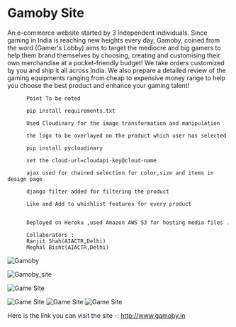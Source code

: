 # Gamoby Site

An e-commerce website started by 3 independent individuals.
Since gaming in India is reaching new heights every day, Gamoby, coined from the word (Gamer's Lobby) aims to target the mediocre and big gamers to help them brand themselves by choosing, creating and customising their own merchandise at a pocket-friendly budget!
We take orders customized by you and ship it all across India.
We also prepare a detailed review of the gaming equipments ranging from cheap to expensive money range to help you choose the best product and enhance your gaming talent!
             
             
             
          Point To be noted

          pip install requirements.txt
          
          Used Cloudinary for the image transformation and manipulation 
          
          the logo to be overlayed on the product which user has selected
          
          pip install pycloudinary
          
          set the cloud-url=cloudapi-key@cloud-name
          
          ajax used for chained selection for color,size and items in design page 
          
          django filter added for filtering the product 
          
          Like and Add to whishlist features for every product 
          
         
          Deployed on Heroku ,used Amazon AWS S3 for hosting media files .
          
          Collaborators :
          Ranjit Shah(AIACTR,Delhi)
          Meghal Bisht(AIACTR,Delhi)
          
          
   ![Gamoby](https://res.cloudinary.com/gam1e4by/image/upload/v1602251531/Gamoby%20site/mid2_d8km4e.png)
   
   ![Gamoby_site](https://res.cloudinary.com/gam1e4by/image/upload/v1602251494/Gamoby%20site/designlogo_tkbmah.png)
   
   ![Game Site](https://res.cloudinary.com/gam1e4by/image/upload/v1602251516/Gamoby%20site/mid_qmcyo8.png)
   
   
   ![Game Site](https://res.cloudinary.com/gam1e4by/image/upload/v1602546583/Gamoby%20site/logoupload_tnhp0g.png)
   ![Game Site]( https://res.cloudinary.com/gam1e4by/image/upload/v1602546607/Gamoby%20site/productreview_a1o8xe.png)
   ![Game Site]( https://res.cloudinary.com/gam1e4by/image/upload/v1602546609/Gamoby%20site/profilesave_rjkkpg.png)
    
          
   Here is the link you can visit the site -: http://www.gamoby.in
          

